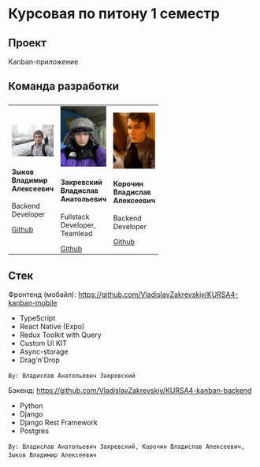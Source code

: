# Курсовая по питону 1 семестр

## Проект
Kanban-приложение 

## Команда разработки
<table style="display: grid; grid-template-columns: 1fr 1fr 1fr; gap: 10px; align-items: end">
	<tr>
		<td>
			<img src="./README/Zykov.jpg"/>
			<h4>Зыков Владимир Алексеевич</h4>
      <p>Backend Developer</p>
      <a href="https://github.com/Afekaaa">Github</a>
		</td>
		<td>
			<img src="./README/Zakrevskiy.jpg"/>
			<h4>Закревский Владислав Анатольевич</h4>
      <p>Fullstack Developer, Teamlead</p>
      <a href="https://github.com/VladislavZakrevskiy">Github</a>
		</td>
		<td>
			<img src="./README/Korochin.jpg"/>
			<h4>Корочин Владислав Алексеевич</h4>
      <p>Backend Developer</p>
      <a href="https://github.com/Vlandenburg">Github</a>
		</td>
	</tr>
</table>

## Стек 
Фронтенд (мобайл): https://github.com/VladislavZakrevskiy/KURSA4-kanban-mobile
- TypeScript
- React Native (Expo)
- Redux Toolkit with Query
- Custom UI KIT
- Async-storage
- Drag'n'Drop

```By: Владислав Анатольевич Закревский```

Бэкенд: https://github.com/VladislavZakrevskiy/KURSA4-kanban-backend
- Python
- Django
- Django Rest Framework
- Postgres

```By: Владислав Анатольевич Закревский, Корочин Владислав Алексеевич, Зыков Владимир Алексеевич```
